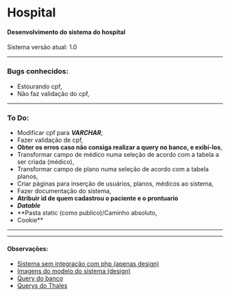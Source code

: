 # Hospital
#### Desenvolvimento do sistema do hospital
Sistema versão atual: 1.0

-----
### Bugs conhecidos:
* Estourando cpf,
* Não faz validação do cpf,
-----
### To Do:
* Modificar cpf para  ***VARCHAR***,
* Fazer validação de cpf,
* **Obter os erros caso não consiga realizar a query no banco, e exibí-los**,
* Transformar campo de médico numa seleção de acordo com a tabela a ser criada (médico),
* Transformar campo de plano numa seleção de acordo com a tabela planos,
* Criar páginas para inserção de usuários, planos, médicos ao sistema,
* Fazer documentação do sistema,
* **Atribuir id de quem cadastrou o paciente e o prontuario**
* ***Datable***
* **Pasta static (como publico)/Caminho absoluto,
* Cookie**
-----
-----
#### Observações:
* [Sistema sem integração com php (apenas design)](https://github.com/ppcamp/Hospital/tree/master/html/modelo/hospital)
* [Imagens do modelo do sistema (design)](https://github.com/ppcamp/Hospital/tree/master/html/modelo)
* [Query do banco](https://github.com/ppcamp/Hospital/blob/master/html/modelo/db.sql)
* [Querys do Thales](https://github.com/ppcamp/Hospital/tree/master/html/modelo/SQL_CREATE_INSERT_PJHospital)

